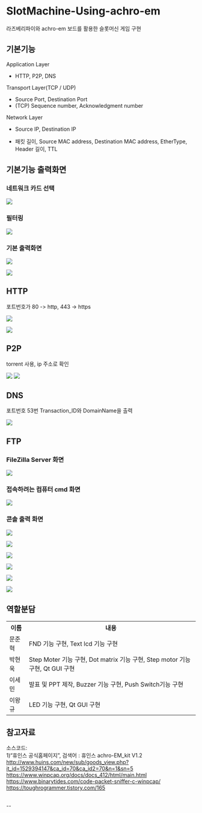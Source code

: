 # SlotMachine-Using-achro-em
라즈베리파이와 achro-em 보드를 활용한 슬롯머신 게임 구현

기본기능
--
Application Layer
* HTTP, P2P, DNS

Transport Layer(TCP / UDP)
* Source Port, Destination Port
* (TCP) Sequence number, Acknowledgment number

Network Layer
* Source IP, Destination IP

* 패킷 길이, Source MAC address, Destination MAC address, EtherType, Header 길이, TTL

기본기능 출력화면
--
### 네트워크 카드 선택
<img src="https://user-images.githubusercontent.com/37360089/70724357-ce535600-1d3d-11ea-96c2-1b99771d1988.png"></img>

### 필터링
<img src="https://user-images.githubusercontent.com/37360089/70724401-e4611680-1d3d-11ea-896f-13df04daeafa.png"></img>

### 기본 출력화면
<img src="https://user-images.githubusercontent.com/37360089/70724391-dc08db80-1d3d-11ea-90aa-e28e8c804f2e.png"></img> <br>

<img src="https://user-images.githubusercontent.com/37360089/70725416-aebd2d00-1d3f-11ea-8e7d-9aee8bb4b99c.png"></img>

HTTP
--
포트번호가 80 -> http, 443 -> https 
<div>
	<img src="https://user-images.githubusercontent.com/37360089/70724568-2ee29300-1d3e-11ea-822a-01a2b4466149.png"></img>

<img src="https://user-images.githubusercontent.com/37360089/70724588-34d87400-1d3e-11ea-9cfd-99184eda7dcf.png"></img>

</div>

P2P
--
torrent 사용, ip 주소로 확인
<div>
	<img src="https://user-images.githubusercontent.com/37360089/70724854-b4664300-1d3e-11ea-8112-28baa5947a1f.png"></img>
	<img src="https://user-images.githubusercontent.com/37360089/70725028-05763700-1d3f-11ea-88f4-906ee42582e0.png"></img>
</div>

DNS
--
포트번호 53번
Transaction_ID와 DomainName을 출력

<img src="https://user-images.githubusercontent.com/37360089/70726269-2d669a00-1d41-11ea-8dbd-8ca9effb417e.png"></img>

FTP
--
### FileZilla Server 화면
<img src="https://user-images.githubusercontent.com/37360089/70725503-d9a78100-1d3f-11ea-8773-7c4c430744da.png"></img>

### 접속하려는 컴퓨터 cmd 화면
<img src="https://user-images.githubusercontent.com/37360089/70725578-00fe4e00-1d40-11ea-95fa-ef91ae640e35.png"></img>

### 콘솔 출력 화면 
<div>
<img src="https://user-images.githubusercontent.com/37360089/70725795-5f2b3100-1d40-11ea-81c4-34f09cc250ed.png"></img>

<img src="https://user-images.githubusercontent.com/37360089/70725814-66ead580-1d40-11ea-845d-1f5c730a0d34.png"></img>

<img src="https://user-images.githubusercontent.com/37360089/70725830-6e11e380-1d40-11ea-98cc-605ca22b4c73.png"></img>

<img src="https://user-images.githubusercontent.com/37360089/70725839-72d69780-1d40-11ea-9962-6b04d432ea86.png"></img>

<img src="https://user-images.githubusercontent.com/37360089/70725874-81bd4a00-1d40-11ea-924d-dbb6bd74ec93.png"></img>

<img src="https://user-images.githubusercontent.com/37360089/70725896-897cee80-1d40-11ea-9eaa-f1c662eb1d13.png"></img>
</div>


역할분담
--
<table>
	<th>이름</th>
	<th>내용</th>
	<tr>
	    <td>문준혁</td>
	    <td>FND 기능 구현, Text lcd 기능 구현</td>
	</tr>
	<tr>
	    <td>박현욱</td>
	    <td>Step Moter 기능 구현, Dot matrix 기능 구현, Step motor 기능 구현, Qt GUI 구현</td>
	</tr>
	<tr>
	    <td>이세민</td>
	    <td>발표 및 PPT 제작, Buzzer 기능 구현, Push Switch기능 구현</td>
	</tr>
	<tr>
	    <td>이왕규</td>
	    <td>LED 기능 구현, Qt GUI 구현</td>
	</tr>
	
</table>
	
	
	
참고자료
--
소스코드: <br>
 1)“휴인스 공식홈페이지”, 검색어 : 휴인스 achro-EM_kit V1.2 <br>
http://www.huins.com/new/sub/goods_view.php?it_id=1529394147&ca_id=70&ca_id2=70&n=1&sn=5 <br>
https://www.winpcap.org/docs/docs_412/html/main.html<br>
https://www.binarytides.com/code-packet-sniffer-c-winpcap/<br>
https://toughrogrammer.tistory.com/165<br><br>



--

